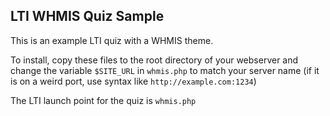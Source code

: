 LTI WHMIS Quiz Sample
---------------------

This is an example LTI quiz with a WHMIS theme.

To install, copy these files to the root directory of your webserver and change the variable `$SITE_URL` in `whmis.php` to match your server name (if it is on a weird port, use syntax like `http://example.com:1234`)

The LTI launch point for the quiz is `whmis.php`
